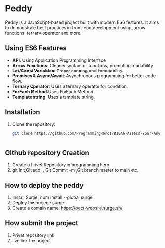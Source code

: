 # Peddy

Peddy is a JavaScript-based project built with modern ES6 features. It aims to demonstrate best practices in front-end development using ,arrow functions, ternary operator and more.

## Using ES6 Features

- **API**: Using Application Programming Interface
- **Arrow Functions**: Cleaner syntax for functions, promoting readability.
- **Let/Const Variables**: Proper scoping and immutability.
- **Promises & Async/Await**: Asynchronous programming for better code flow.
- **Ternary Operator**: Uses a ternary operator for condition.
- **ForEach Method**:Uses ForEach Method.
- **Template string**: Uses a template string.


## Installation
1. Clone the repository:
   ```bash
   git clone https://github.com/ProgrammingHero1/B10A6-Assess-Your-Asynchronous-JS-and-ES6-skillsname/peddy.git



## Github repository Creation
1. Create a Privet Repository in programming hero.
2. git init,Git add. , Git Commit -m ,Git branch master to main etc. 

## How to deploy the peddy
1. Install Surge: npm install --global surge
2. Deploy the project: surge .
3. Create a domain name: https://pets-website.surge.sh/


## How submit the project
1. Privet repository link
2. live link the project